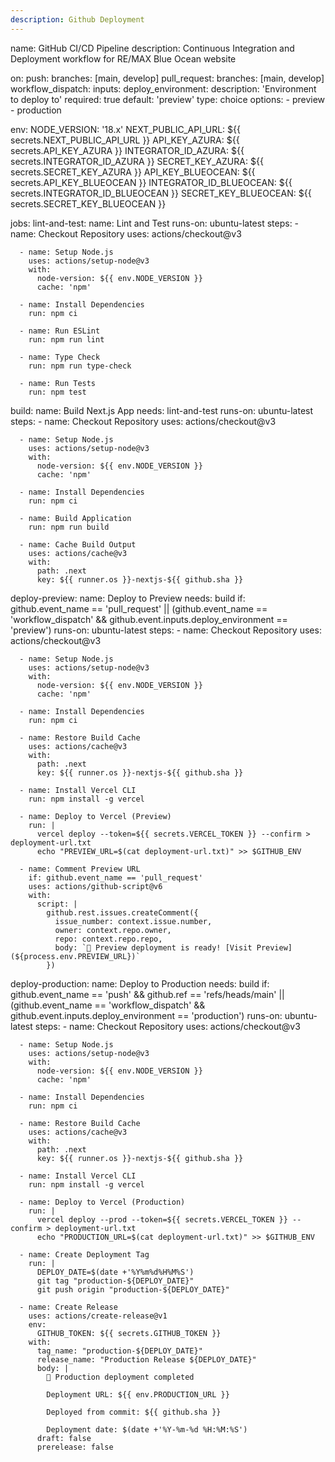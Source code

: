 ```yaml
---
description: Github Deployment
---
```


name: GitHub CI/CD Pipeline
description: Continuous Integration and Deployment workflow for RE/MAX Blue Ocean website

on:
push:
branches: [main, develop]
pull_request:
branches: [main, develop]
workflow_dispatch:
inputs:
deploy_environment:
description: 'Environment to deploy to'
required: true
default: 'preview'
type: choice
options: - preview - production

env:
NODE_VERSION: '18.x'
NEXT_PUBLIC_API_URL: ${{ secrets.NEXT_PUBLIC_API_URL }}
API_KEY_AZURA: ${{ secrets.API_KEY_AZURA }}
INTEGRATOR_ID_AZURA: ${{ secrets.INTEGRATOR_ID_AZURA }}
SECRET_KEY_AZURA: ${{ secrets.SECRET_KEY_AZURA }}
API_KEY_BLUEOCEAN: ${{ secrets.API_KEY_BLUEOCEAN }}
INTEGRATOR_ID_BLUEOCEAN: ${{ secrets.INTEGRATOR_ID_BLUEOCEAN }}
SECRET_KEY_BLUEOCEAN: ${{ secrets.SECRET_KEY_BLUEOCEAN }}

jobs:
lint-and-test:
name: Lint and Test
runs-on: ubuntu-latest
steps: - name: Checkout Repository
uses: actions/checkout@v3

      - name: Setup Node.js
        uses: actions/setup-node@v3
        with:
          node-version: ${{ env.NODE_VERSION }}
          cache: 'npm'

      - name: Install Dependencies
        run: npm ci

      - name: Run ESLint
        run: npm run lint

      - name: Type Check
        run: npm run type-check

      - name: Run Tests
        run: npm test

build:
name: Build Next.js App
needs: lint-and-test
runs-on: ubuntu-latest
steps: - name: Checkout Repository
uses: actions/checkout@v3

      - name: Setup Node.js
        uses: actions/setup-node@v3
        with:
          node-version: ${{ env.NODE_VERSION }}
          cache: 'npm'

      - name: Install Dependencies
        run: npm ci

      - name: Build Application
        run: npm run build

      - name: Cache Build Output
        uses: actions/cache@v3
        with:
          path: .next
          key: ${{ runner.os }}-nextjs-${{ github.sha }}

deploy-preview:
name: Deploy to Preview
needs: build
if: github.event_name == 'pull_request' || (github.event_name == 'workflow_dispatch' && github.event.inputs.deploy_environment == 'preview')
runs-on: ubuntu-latest
steps: - name: Checkout Repository
uses: actions/checkout@v3

      - name: Setup Node.js
        uses: actions/setup-node@v3
        with:
          node-version: ${{ env.NODE_VERSION }}
          cache: 'npm'

      - name: Install Dependencies
        run: npm ci

      - name: Restore Build Cache
        uses: actions/cache@v3
        with:
          path: .next
          key: ${{ runner.os }}-nextjs-${{ github.sha }}

      - name: Install Vercel CLI
        run: npm install -g vercel

      - name: Deploy to Vercel (Preview)
        run: |
          vercel deploy --token=${{ secrets.VERCEL_TOKEN }} --confirm > deployment-url.txt
          echo "PREVIEW_URL=$(cat deployment-url.txt)" >> $GITHUB_ENV

      - name: Comment Preview URL
        if: github.event_name == 'pull_request'
        uses: actions/github-script@v6
        with:
          script: |
            github.rest.issues.createComment({
              issue_number: context.issue.number,
              owner: context.repo.owner,
              repo: context.repo.repo,
              body: `🚀 Preview deployment is ready! [Visit Preview](${process.env.PREVIEW_URL})`
            })

deploy-production:
name: Deploy to Production
needs: build
if: github.event_name == 'push' && github.ref == 'refs/heads/main' || (github.event_name == 'workflow_dispatch' && github.event.inputs.deploy_environment == 'production')
runs-on: ubuntu-latest
steps: - name: Checkout Repository
uses: actions/checkout@v3

      - name: Setup Node.js
        uses: actions/setup-node@v3
        with:
          node-version: ${{ env.NODE_VERSION }}
          cache: 'npm'

      - name: Install Dependencies
        run: npm ci

      - name: Restore Build Cache
        uses: actions/cache@v3
        with:
          path: .next
          key: ${{ runner.os }}-nextjs-${{ github.sha }}

      - name: Install Vercel CLI
        run: npm install -g vercel

      - name: Deploy to Vercel (Production)
        run: |
          vercel deploy --prod --token=${{ secrets.VERCEL_TOKEN }} --confirm > deployment-url.txt
          echo "PRODUCTION_URL=$(cat deployment-url.txt)" >> $GITHUB_ENV

      - name: Create Deployment Tag
        run: |
          DEPLOY_DATE=$(date +'%Y%m%d%H%M%S')
          git tag "production-${DEPLOY_DATE}"
          git push origin "production-${DEPLOY_DATE}"

      - name: Create Release
        uses: actions/create-release@v1
        env:
          GITHUB_TOKEN: ${{ secrets.GITHUB_TOKEN }}
        with:
          tag_name: "production-${DEPLOY_DATE}"
          release_name: "Production Release ${DEPLOY_DATE}"
          body: |
            🚀 Production deployment completed

            Deployment URL: ${{ env.PRODUCTION_URL }}

            Deployed from commit: ${{ github.sha }}

            Deployment date: $(date +'%Y-%m-%d %H:%M:%S')
          draft: false
          prerelease: false
